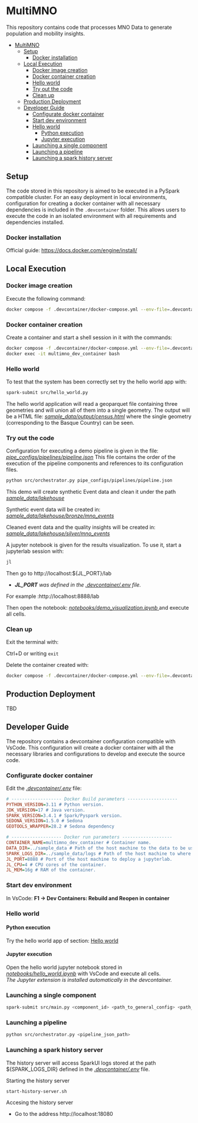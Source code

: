 # MultiMNO

This repository contains code that processes MNO Data to generate population and mobility insights.


- [MultiMNO](#multimno)
  - [Setup](#setup)
    - [Docker installation](#docker-installation)
  - [Local Execution](#local-execution)
    - [Docker image creation](#docker-image-creation)
    - [Docker container creation](#docker-container-creation)
    - [Hello world](#hello-world)
    - [Try out the code](#try-out-the-code)
    - [Clean up](#clean-up)
  - [Production Deployment](#production-deployment)
  - [Developer Guide](#developer-guide)
    - [Configurate docker container](#configurate-docker-container)
    - [Start dev environment](#start-dev-environment)
    - [Hello world](#hello-world-1)
      - [Python execution](#python-execution)
      - [Jupyter execution](#jupyter-execution)
    - [Launching a single component](#launching-a-single-component)
    - [Launching a pipeline](#launching-a-pipeline)
    - [Launching a spark history server](#launching-a-spark-history-server)

## Setup
The code stored in this repository is aimed to be executed in a PySpark compatible cluster. For an easy deployment in local environments, configuration for creating a docker container with all necessary dependencies is included in the `.devcontainer` folder. This allows users to execute the code
in an isolated environment with all requirements and dependencies installed. 

### Docker installation
Official guide: https://docs.docker.com/engine/install/



## Local Execution



### Docker image creation

Execute the following command:
```bash
docker compose -f .devcontainer/docker-compose.yml --env-file=.devcontainer/.env build
```

### Docker container creation
Create a container and start a shell session in it with the commands:
```bash
docker compose -f .devcontainer/docker-compose.yml --env-file=.devcontainer/.env up -d
docker exec -it multimno_dev_container bash
```

### Hello world
To test that the system has been correctly set try the hello world app with:

```bash
spark-submit src/hello_world.py
```

The hello world application will read a geoparquet file containing three geometries and will union all of them into a single geometry. The output will be a HTML file: *[sample_data/output/census.html](sample_data/output/census.html)* where the single geometry (corresponding to the Basque Country) can be seen.


### Try out the code
Configuration for executing a demo pipeline is given in the file: *[pipe_configs/pipelines/pipeline.json](pipe_configs/pipelines/pipeline.json)*
This file contains the order of the execution of the pipeline components and references to its configuration files.

```bash
python src/orchestrator.py pipe_configs/pipelines/pipeline.json
```

This demo will create synthetic Event data and clean it under the path *[sample_data/lakehouse](sample_data/lakehouse)*   

Synthetic event data will be created in: *[sample_data/lakehouse/bronze/mno_events](sample_data/lakehouse/bronze/mno_events)*  

Cleaned event data and the quality insights will be created in: *[sample_data/lakehouse/silver/mno_events](sample_data/lakehouse/bronze/mno_events)*  

A jupyter notebook is given for the results visualization. To use it, start a jupyterlab session with:
```bash
jl
```
Then go to http://localhost:${JL_PORT}/lab
  * ***JL_PORT** was defined in the *[.devcontainer/.env](.devcontainer/.env)* file.*  

For example :http://localhost:8888/lab

Then open the notebook: *[notebooks/demo_visualization.ipynb ](notebooks/demo_visualization.ipynb )* and execute all cells.

### Clean up
Exit the terminal with:

Ctrl+D or writing `exit`

Delete the container created with:
```bash
docker compose -f .devcontainer/docker-compose.yml --env-file=.devcontainer/.env down
```

## Production Deployment
TBD


## Developer Guide

The repository contains a devcontainer configuration compatible with VsCode. This configuration will create a docker container with all the necessary libraries and configurations to develop and execute the source code. 

### Configurate docker container

Edit the *[.devcontainer/.env](.devcontainer/.env)* file:

```ini
# ------------------- Docker Build parameters -------------------
PYTHON_VERSION=3.11 # Python version.
JDK_VERSION=17 # Java version.
SPARK_VERSION=3.4.1 # Spark/Pyspark version.
SEDONA_VERSION=1.5.0 # Sedona
GEOTOOLS_WRAPPER=28.2 # Sedona dependency

# ------------------- Docker run parameters -------------------
CONTAINER_NAME=multimno_dev_container # Container name.
DATA_DIR=../sample_data # Path of the host machine to the data to be used within the container.
SPARK_LOGS_DIR=../sample_data/logs # Path of the host machine to where the spark logs will be stored.
JL_PORT=8888 # Port of the host machine to deploy a jupyterlab.
JL_CPU=4 # CPU cores of the container.
JL_MEM=16g # RAM of the container.
```


### Start dev environment 

In VsCode: **F1 -> Dev Containers: Rebuild and Reopen in container**

### Hello world 

#### Python execution
Try the hello world app of section: [Hello world](#hello-world)

#### Jupyter execution
Open the hello world jupyter notebook stored in *[notebooks/hello_world.ipynb](notebooks/hello_world.ipynb)* with VsCode and execute all cells.  
*The Jupyter extension is installed automatically in the devcontainer.*

### Launching a single component
```bash
spark-submit src/main.py <component_id> <path_to_general_config> <path_to_component_config>
```

### Launching a pipeline
```bash
python src/orchestrator.py <pipeline_json_path>
```

### Launching a spark history server
The history server will access SparkUI logs stored at the path ${SPARK_LOGS_DIR} defined in the *[.devcontainer/.env](.devcontainer/.env)* file.

Starting the history server
```bash
start-history-server.sh 
```
Accesing the history server
* Go to the address http://localhost:18080



